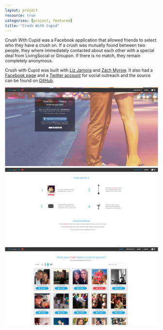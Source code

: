 ```yaml
---
layout: project
resource: true
categories: [project, featured]
title: "Crush With Cupid"
---
```


Crush With Cupid was a Facebook application that allowed friends to select who they have a crush on.
If a crush was mutually found between two people, they where immediately contacted about each other
with a special deal from LivingSocial or Groupon. If there is no match, they remain completely anonymous.

Crush with Cupid was built with [Liz Jamora](http://lizjamora.com) and [Zach Myrow](http://zachmyrow.com/).
It also had a [Facebook page](http://facebook.com/crushwithcupid) and a [Twitter account](http://twitter.com/crushwithcupid)
for social outreach and the source can be found on [GitHub](https://github.com/sjlu/crush-with-cupid).

![screenshot](01.jpg)
![screenshot](02.png)
![screenshot](03.jpg)